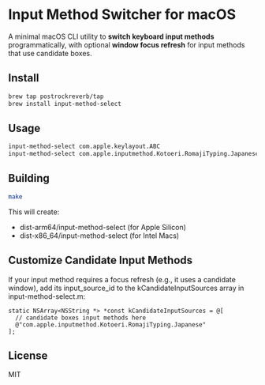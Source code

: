 # Input Method Switcher for macOS

A minimal macOS CLI utility to **switch keyboard input methods** programmatically, with optional **window focus refresh** for input methods that use candidate boxes.

## Install

```sh
brew tap postrockreverb/tap
brew install input-method-select
```

## Usage

```sh
input-method-select com.apple.keylayout.ABC
input-method-select com.apple.inputmethod.Kotoeri.RomajiTyping.Japanese
```

## Building

```sh
make
```

This will create:

- dist-arm64/input-method-select (for Apple Silicon)
- dist-x86_64/input-method-select (for Intel Macs)

## Customize Candidate Input Methods

If your input method requires a focus refresh (e.g., it uses a candidate window), add its input_source_id to the kCandidateInputSources array in input-method-select.m:

```objc
static NSArray<NSString *> *const kCandidateInputSources = @[
  // candidate boxes input methods here
  @"com.apple.inputmethod.Kotoeri.RomajiTyping.Japanese"
];
```

## License

MIT
